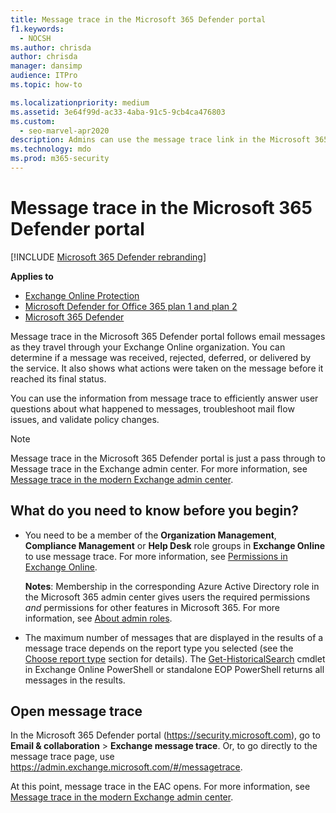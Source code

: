 ```yaml
---
title: Message trace in the Microsoft 365 Defender portal
f1.keywords: 
  - NOCSH
ms.author: chrisda
author: chrisda
manager: dansimp
audience: ITPro
ms.topic: how-to

ms.localizationpriority: medium
ms.assetid: 3e64f99d-ac33-4aba-91c5-9cb4ca476803
ms.custom: 
  - seo-marvel-apr2020
description: Admins can use the message trace link in the Microsoft 365 Defender portal to find out what happened to messages.
ms.technology: mdo
ms.prod: m365-security
---
```


# Message trace in the Microsoft 365 Defender portal

[!INCLUDE [Microsoft 365 Defender rebranding](../includes/microsoft-defender-for-office.md)]

**Applies to**
- [Exchange Online Protection](exchange-online-protection-overview.md)
- [Microsoft Defender for Office 365 plan 1 and plan 2](defender-for-office-365.md)
- [Microsoft 365 Defender](../defender/microsoft-365-defender.md)

Message trace in the Microsoft 365 Defender portal follows email messages as they travel through your Exchange Online organization. You can determine if a message was received, rejected, deferred, or delivered by the service. It also shows what actions were taken on the message before it reached its final status.

You can use the information from message trace to efficiently answer user questions about what happened to messages, troubleshoot mail flow issues, and validate policy changes.

> [!NOTE]
> Message trace in the Microsoft 365 Defender portal is just a pass through to Message trace in the Exchange admin center. For more information, see [Message trace in the modern Exchange admin center](/exchange/monitoring/trace-an-email-message/message-trace-modern-eac).

## What do you need to know before you begin?

- You need to be a member of the **Organization Management**, **Compliance Management** or **Help Desk** role groups in **Exchange Online** to use message trace. For more information, see [Permissions in Exchange Online](/exchange/permissions-exo/permissions-exo).

  **Notes**: Membership in the corresponding Azure Active Directory role in the Microsoft 365 admin center gives users the required permissions _and_ permissions for other features in Microsoft 365. For more information, see [About admin roles](../../admin/add-users/about-admin-roles.md).

- The maximum number of messages that are displayed in the results of a message trace depends on the report type you selected (see the [Choose report type](/exchange/monitoring/trace-an-email-message/message-trace-modern-eac#choose-report-type) section for details). The [Get-HistoricalSearch](/powershell/module/exchange/get-historicalsearch) cmdlet in Exchange Online PowerShell or standalone EOP PowerShell returns all messages in the results.

## Open message trace

In the Microsoft 365 Defender portal (<https://security.microsoft.com>), go to **Email & collaboration** \> **Exchange message trace**. Or, to go directly to the message trace page, use <https://admin.exchange.microsoft.com/#/messagetrace>.

At this point, message trace in the EAC opens. For more information, see [Message trace in the modern Exchange admin center](/exchange/monitoring/trace-an-email-message/message-trace-modern-eac).
